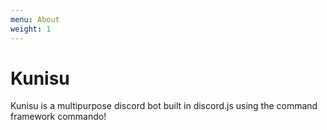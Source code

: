 ```yaml
---
menu: About
weight: 1
---
```

# Kunisu
Kunisu is a multipurpose discord bot built in discord.js using the command framework commando!
